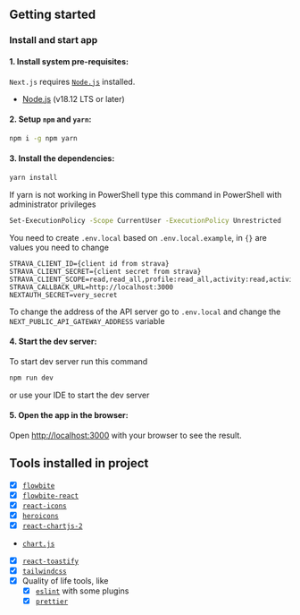## Getting started

### Install and start app
#### 1. Install system pre-requisites:
`Next.js` requires [`Node.js`](https://nodejs.org) installed.
+ [Node.js](https://nodejs.org) (v18.12 LTS or later)

#### 2. Setup `npm` and `yarn`:

```bash
npm i -g npm yarn
```

#### 3. Install the dependencies:

```bash
yarn install
```

If yarn is not working in PowerShell type this command in PowerShell with administrator privileges

```bash
Set-ExecutionPolicy -Scope CurrentUser -ExecutionPolicy Unrestricted
```

You need to create ```.env.local``` based on ```.env.local.example```, in ```{}``` are values you need to change
```
STRAVA_CLIENT_ID={client id from strava}
STRAVA_CLIENT_SECRET={client secret from strava}
STRAVA_CLIENT_SCOPE=read,read_all,profile:read_all,activity:read,activity:read_all
STRAVA_CALLBACK_URL=http://localhost:3000
NEXTAUTH_SECRET=very_secret
```
To change the address of the API server go to `.env.local` and change the `NEXT_PUBLIC_API_GATEWAY_ADDRESS` variable

#### 4. Start the dev server:
To start dev server run this command
```bash
npm run dev
```
or use your IDE to start the dev server

#### 5. Open the app in the browser:
Open [http://localhost:3000](http://localhost:3000) with your browser to see the result.

## Tools installed in project

- [x] [`flowbite`](https://flowbite.com)
- [x] [`flowbite-react`](https://flowbite-react.com)
- [x] [`react-icons`](https://react-icons.github.io/react-icons)
- [x] [`heroicons`](https://heroicons.com/)
- [x] [`react-chartjs-2`](https://react-chartjs-2.js.org/)
- [`chart.js`](https://react-chartjs-2.js.org/)
- [x] [`react-toastify`](https://fkhadra.github.io/react-toastify/introduction)
- [x] [`tailwindcss`](https://tailwindcss.com)
- [x] Quality of life tools, like
  - [x] [`eslint`](https://eslint.org) with some plugins
  - [x] [`prettier`](https://prettier.io)
